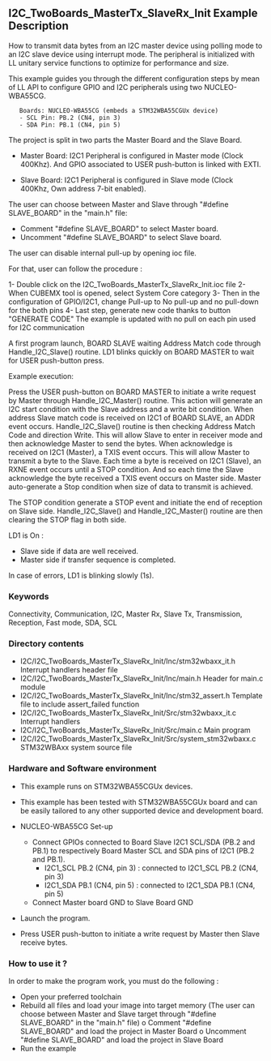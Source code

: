## <b>I2C_TwoBoards_MasterTx_SlaveRx_Init Example Description</b>

How to transmit data bytes from an I2C master device using polling mode
to an I2C slave device using interrupt mode. The peripheral is initialized
with LL unitary service functions to optimize for performance and size.

This example guides you through the different configuration steps by mean of LL API
to configure GPIO and I2C peripherals using two NUCLEO-WBA55CG.

       Boards: NUCLEO-WBA55CG (embeds a STM32WBA55CGUx device)
       - SCL Pin: PB.2 (CN4, pin 3)
       - SDA Pin: PB.1 (CN4, pin 5)

The project is split in two parts the Master Board and the Slave Board.

- Master Board: 
  I2C1 Peripheral is configured in Master mode (Clock 400Khz).
  And GPIO associated to USER push-button is linked with EXTI.

- Slave Board: 
  I2C1 Peripheral is configured in Slave mode (Clock 400Khz, Own address 7-bit enabled).

The user can choose between Master and Slave through "#define SLAVE_BOARD"
in the "main.h" file:

- Comment "#define SLAVE_BOARD" to select Master board.
- Uncomment "#define SLAVE_BOARD" to select Slave board.

The user can disable internal pull-up by opening ioc file.

For that, user can follow the procedure :

1- Double click on the I2C_TwoBoards_MasterTx_SlaveRx_Init.ioc file
2- When CUBEMX tool is opened, select System Core category
3- Then in the configuration of GPIO/I2C1, change Pull-up to No pull-up and no pull-down for the both pins
4- Last step, generate new code thanks to button "GENERATE CODE"
The example is updated with no pull on each pin used for I2C communication

A first program launch, BOARD SLAVE waiting Address Match code through Handle_I2C_Slave() routine.
LD1 blinks quickly on BOARD MASTER to wait for USER push-button press.

Example execution:

Press the USER push-button on BOARD MASTER to initiate a write request by Master through Handle_I2C_Master() routine.
This action will generate an I2C start condition with the Slave address and a write bit condition.
When address Slave match code is received on I2C1 of BOARD SLAVE, an ADDR event occurs.
Handle_I2C_Slave() routine is then checking Address Match Code and direction Write.
This will allow Slave to enter in receiver mode and then acknowledge Master to send the bytes.
When acknowledge is received on I2C1 (Master), a TXIS event occurs.
This will allow Master to transmit a byte to the Slave.
Each time a byte is received on I2C1 (Slave), an RXNE event occurs until a STOP condition.
And so each time the Slave acknowledge the byte received a TXIS event occurs on Master side.
Master auto-generate a Stop condition when size of data to transmit is achieved.

The STOP condition generate a STOP event and initiate the end of reception on Slave side.
Handle_I2C_Slave() and Handle_I2C_Master() routine are then clearing the STOP flag in both side.

LD1 is On :

- Slave side if data are well received.
- Master side if transfer sequence is completed.

In case of errors, LD1 is blinking slowly (1s).

### <b>Keywords</b>

Connectivity, Communication, I2C, Master Rx, Slave Tx, Transmission, Reception, Fast mode, SDA, SCL


### <b>Directory contents</b> 

  - I2C/I2C_TwoBoards_MasterTx_SlaveRx_Init/Inc/stm32wbaxx_it.h          Interrupt handlers header file
  - I2C/I2C_TwoBoards_MasterTx_SlaveRx_Init/Inc/main.h                  Header for main.c module
  - I2C/I2C_TwoBoards_MasterTx_SlaveRx_Init/Inc/stm32_assert.h          Template file to include assert_failed function
  - I2C/I2C_TwoBoards_MasterTx_SlaveRx_Init/Src/stm32wbaxx_it.c          Interrupt handlers
  - I2C/I2C_TwoBoards_MasterTx_SlaveRx_Init/Src/main.c                  Main program
  - I2C/I2C_TwoBoards_MasterTx_SlaveRx_Init/Src/system_stm32wbaxx.c      STM32WBAxx system source file

### <b>Hardware and Software environment</b>

  - This example runs on STM32WBA55CGUx devices.

  - This example has been tested with STM32WBA55CGUx board and can be
    easily tailored to any other supported device and development board.

  - NUCLEO-WBA55CG Set-up
    - Connect GPIOs connected to Board Slave I2C1 SCL/SDA (PB.2 and PB.1)
    to respectively Board Master SCL and SDA pins of I2C1 (PB.2 and PB.1).
      - I2C1_SCL  PB.2 (CN4, pin 3) : connected to I2C1_SCL PB.2 (CN4, pin 3)
      - I2C1_SDA  PB.1 (CN4, pin 5) : connected to I2C1_SDA PB.1 (CN4, pin 5)
    - Connect Master board GND to Slave Board GND

  - Launch the program.
  - Press USER push-button to initiate a write request by Master
      then Slave receive bytes.

### <b>How to use it ?</b>

In order to make the program work, you must do the following :

 - Open your preferred toolchain
 - Rebuild all files and load your image into target memory (The user can choose between Master
   and Slave target through "#define SLAVE_BOARD" in the "main.h" file)
    o Comment "#define SLAVE_BOARD" and load the project in Master Board
    o Uncomment "#define SLAVE_BOARD" and load the project in Slave Board
 - Run the example

